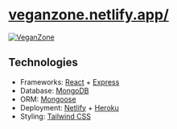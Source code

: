 # [veganzone.netlify.app/](https://veganzone.netlify.app/)
[![VeganZone](https://www.darwinbalino.com/_next/image?url=%2F_next%2Fstatic%2Fimage%2Fpublic%2Fsocial.04a11d320a74b319193f3f14ffca7749.png&w=828&q=75)](https://veganzone.netlify.app/)
## Technologies
- Frameworks: [React](https://reactjs.org/docs/create-a-new-react-app.html) + [Express](https://expressjs.com/)
- Database: [MongoDB](https://www.mongodb.com/)
- ORM: [Mongoose](https://mongoosejs.com/)
- Deployment: [Netlify](https://www.netlify.com/) + [Heroku](https://www.heroku.com/)
- Styling: [Tailwind CSS](https://tailwindcss.com/)

